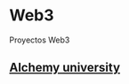 # Web3
Proyectos Web3

## [Alchemy university](https://github.com/Maciker/Web3/tree/main/AlchemyUniversity)
